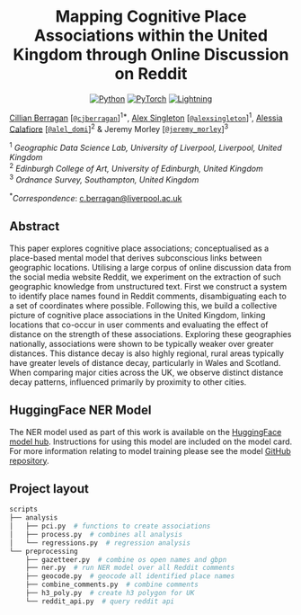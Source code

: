<div align="center">

# Mapping Cognitive Place Associations within the United Kingdom through Online Discussion on Reddit

<a href="https://www.python.org"><img alt="Python" src="https://img.shields.io/badge/python%20-%2314354C.svg?&style=for-the-badge&logo=python&logoColor=white"/></a>
<a href="https://pytorch.org/"><img alt="PyTorch" src="https://img.shields.io/badge/PyTorch%20-%23EE4C2C.svg?&style=for-the-badge&logo=PyTorch&logoColor=white"/></a>
<a href="https://pytorchlightning.ai/"><img alt="Lightning" src="https://img.shields.io/badge/-Lightning-blueviolet?style=for-the-badge"></a>

</div>

<!--
<p align="center">
<a href="https://cjber.github.io/georelations/src">Documentation</a> •
<a href="todo">FigShare (soon)</a>
</p>
-->

[Cillian Berragan](https://www.liverpool.ac.uk/geographic-data-science/our-people/) \[[`@cjberragan`](http://twitter.com/cjberragan)\]<sup>1\*</sup>,
[Alex Singleton](https://www.liverpool.ac.uk/geographic-data-science/our-people/) \[[`@alexsingleton`](https://twitter.com/alexsingleton)\]<sup>1</sup>,
[Alessia Calafiore](https://www.eca.ed.ac.uk/profile/dr-alessia-calafiore) \[[`@alel_domi`](http://twitter.com/alel_domi)\]<sup>2</sup> &
Jeremy Morley \[[`@jeremy_morley`](http://twitter.com/meremy_morley)\]<sup>3</sup>

<sup>1</sup> _Geographic Data Science Lab, University of Liverpool, Liverpool, United Kingdom_  
<sup>2</sup> _Edinburgh College of Art, University of Edinburgh, United Kingdom_  
<sup>3</sup> _Ordnance Survey, Southampton, United Kingdom_

<sup>\*</sup>_Correspondence_: c.berragan@liverpool.ac.uk

## Abstract

This paper explores cognitive place associations; conceptualised as a place-based mental model that derives subconscious links between geographic locations. Utilising a large corpus of online discussion data from the social media website Reddit, we experiment on the extraction of such geographic knowledge from unstructured text. First we construct a system to identify place names found in Reddit comments, disambiguating each to a set of coordinates where possible. Following this, we build a collective picture of cognitive place associations in the United Kingdom, linking locations that co-occur in user comments and evaluating the effect of distance on the strength of these associations. Exploring these geographies nationally, associations were shown to be typically weaker over greater distances. This distance decay is also highly regional, rural areas typically have greater levels of distance decay, particularly in Wales and Scotland. When comparing major cities across the UK, we observe distinct distance decay patterns, influenced primarily by proximity to other cities.

## HuggingFace NER Model

The NER model used as part of this work is available on the [HuggingFace model hub](https://huggingface.co/cjber/reddit-ner-place_names). Instructions for using this model are included on the model card. For more information relating to model training please see the model [GitHub repository](TBD).

## Project layout

```bash
scripts
├── analysis
│   ├── pci.py  # functions to create associations
│   ├── process.py  # combines all analysis
│   └── regressions.py  # regression analysis
└── preprocessing
    ├── gazetteer.py  # combine os open names and gbpn
    ├── ner.py  # run NER model over all Reddit comments
    ├── geocode.py  # geocode all identified place names
    ├── combine_comments.py  # combine comments
    ├── h3_poly.py  # create h3 polygon for UK
    └── reddit_api.py  # query reddit api
```
